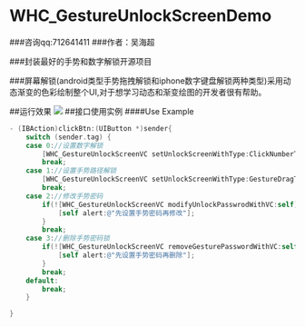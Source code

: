 # WHC_GestureUnlockScreenDemo

###咨询qq:712641411
###作者：吴海超

###封装最好的手势和数字解锁开源项目

###屏幕解锁(android类型手势拖拽解锁和iphone数字键盘解锁两种类型)采用动态渐变的色彩绘制整个UI,对于想学习动态和渐变绘图的开发者很有帮助。

##运行效果
![](https://github.com/netyouli/WHC_GestureUnlockScreenDemo/blob/master/WHC_GestureUnlockScreenDemo/gif/whc.gif)
##接口使用实例
####Use Example
```objective-c
- (IBAction)clickBtn:(UIButton *)sender{
    switch (sender.tag) {
    case 0://设置数字解锁
        [WHC_GestureUnlockScreenVC setUnlockScreenWithType:ClickNumberType];
        break;
    case 1://设置手势路径解锁
        [WHC_GestureUnlockScreenVC setUnlockScreenWithType:GestureDragType];
        break;
    case 2://修改手势密码
        if(![WHC_GestureUnlockScreenVC modifyUnlockPasswrodWithVC:self]){
            [self alert:@"先设置手势密码再修改"];
        }
        break;
    case 3://删除手势密码锁
        if(![WHC_GestureUnlockScreenVC removeGesturePasswordWithVC:self]){
            [self alert:@"先设置手势密码再删除"];
        }
        break;
    default:
        break;
    }

}

```
